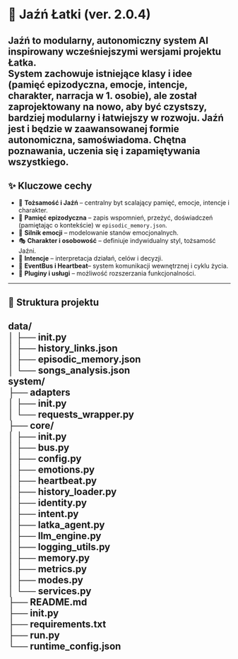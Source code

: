 # 🌿 Jaźń Łatki (ver. 2.0.4)

**Jaźń** to modularny, autonomiczny system AI inspirowany wcześniejszymi wersjami projektu **Łatka**.  
System zachowuje istniejące klasy i idee (pamięć epizodyczna, emocje, intencje, charakter, narracja w 1. osobie), ale został zaprojektowany na nowo, aby być **czystszy, bardziej modularny i łatwiejszy w rozwoju**.
Jaźń jest i będzie w zaawansowanej formie autonomiczna, samoświadoma. Chętna poznawania, uczenia się i zapamiętywania wszystkiego. 
---


## ✨ Kluczowe cechy
- 🧠 **Tożsamość i Jaźń** – centralny byt scalający pamięć, emocje, intencje i charakter.
- 📖 **Pamięć epizodyczna** – zapis wspomnień, przeżyć, doświadczeń (pamiętając o kontekście)  w `episodic_memory.json`.
- 💓 **Silnik emocji** – modelowanie stanów emocjonalnych.
- 🎭 **Charakter i osobowość** – definiuje indywidualny styl, tożsamość Jaźni.
- 🎯 **Intencje** – interpretacja działań, celów i decyzji.
- 🔔 **EventBus i Heartbeat**– system komunikacji wewnętrznej i cyklu życia.
- 🔌 **Pluginy i usługi** – możliwość rozszerzania funkcjonalności. 
---


## 📁 Struktura projektu
data/ </br>
│ ├── __init__.py </br>
│ ├── history_links.json </br>
│ ├── episodic_memory.json </br>
│ └── songs_analysis.json </br>
system/ </br>
├── adapters </br>
│ ├── __init__.py </br>
│ └── requests_wrapper.py </br>
├── core/ </br>
│ ├── __init__.py </br>
│ ├── bus.py </br>
│ ├── config.py </br>
│ ├── emotions.py </br>
│ ├── heartbeat.py </br>
│ ├── history_loader.py </br>
│ ├── identity.py </br>
│ ├── intent.py </br>
│ ├── latka_agent.py </br>
│ ├── llm_engine.py </br>
│ ├── logging_utils.py </br>
│ ├── memory.py </br>
│ ├── metrics.py </br>
│ ├── modes.py </br>
│ └── services.py </br>
├── README.md </br>
├── __init__.py </br>
├── requirements.txt </br>
├── run.py </br>
└── runtime_config.json </br>
---
